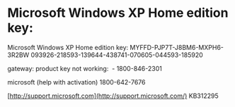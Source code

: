 # Microsoft Windows XP Home edition key:

Microsoft Windows XP Home edition key:
MYFFD-PJP7T-J8BM6-MXPH6-3R2BW
093926-218593-139644-438741-070605-044593-185920

gateway: product key not working:
 - 1800-846-2301

microsoft (help with activation)
1800-642-7676

[http://support.microsoft.com](http://support.microsoft.com/)
KB312295
